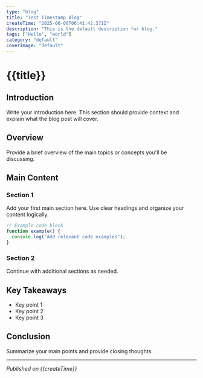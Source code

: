 ```yaml
---
type: "blog"
title: "Test Timestamp Blog"
createTime: "2025-06-06T06:41:42.371Z"
description: "This is the default description for blog."
tags: ["Hello", "world"]
category: "default"
coverImage: "default"
---
```


# {{title}}

## Introduction

Write your introduction here. This section should provide context and explain what the blog post will cover.

## Overview

Provide a brief overview of the main topics or concepts you'll be discussing.

## Main Content

### Section 1

Add your first main section here. Use clear headings and organize your content logically.

```javascript
// Example code block
function example() {
  console.log("Add relevant code examples");
}
```

### Section 2

Continue with additional sections as needed.

## Key Takeaways

- Key point 1
- Key point 2
- Key point 3

## Conclusion

Summarize your main points and provide closing thoughts.

---

*Published on {{createTime}}*
